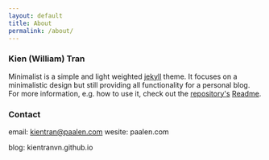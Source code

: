 ```yaml
---
layout: default
title: About
permalink: /about/
---
```


### Kien (William) Tran
Minimalist is a simple and light weighted [jekyll](http://jekyllrb.com/) theme. It focuses on a minimalistic design but still providing all functionality for a personal blog. For more information, e.g. how to use it, check out the [repository's](https://github.com/Trybnetic/minimalist) [Readme](https://github.com/Trybnetic/minimalist/blob/master/README.md).

### Contact
email: kientran@paalen.com
wesite: paalen.com

blog: kientranvn.github.io
